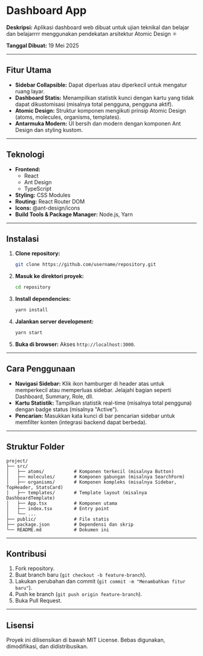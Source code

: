 # Dashboard App

**Deskripsi:**
Aplikasi dashboard web dibuat untuk ujian teknikal dan belajar dan belajarrrr menggunakan pendekatan arsitektur Atomic Design ⚛

**Tanggal Dibuat:** 19 Mei 2025

---

## Fitur Utama

- **Sidebar Collapsible:** Dapat diperluas atau diperkecil untuk mengatur ruang layar.
- **Dashboard Statis:** Menampilkan statistik kunci dengan kartu yang tidak dapat dikustomisasi (misalnya total pengguna, pengguna aktif).
- **Atomic Design:** Struktur komponen mengikuti prinsip Atomic Design (atoms, molecules, organisms, templates).
- **Antarmuka Modern:** UI bersih dan modern dengan komponen Ant Design dan styling kustom.

---

## Teknologi

- **Frontend:**
  - React
  - Ant Design
  - TypeScript
- **Styling:** CSS Modules
- **Routing:** React Router DOM
- **Icons:** @ant-design/icons
- **Build Tools & Package Manager:** Node.js, Yarn

---

## Instalasi

1. **Clone repository:**
   ```bash
   git clone https://github.com/username/repository.git
   ```
2. **Masuk ke direktori proyek:**
   ```bash
   cd repository
   ```
3. **Install dependencies:**
   ```bash
   yarn install
   ```
4. **Jalankan server development:**
   ```bash
   yarn start
   ```
5. **Buka di browser:**
   Akses `http://localhost:3000`.

---

## Cara Penggunaan

- **Navigasi Sidebar:** Klik ikon hamburger di header atas untuk memperkecil atau memperluas sidebar. Jelajahi bagian seperti Dashboard, Summary, Role, dll.
- **Kartu Statistik:** Tampilkan statistik real-time (misalnya total pengguna) dengan badge status (misalnya "Active").
- **Pencarian:** Masukkan kata kunci di bar pencarian sidebar untuk memfilter konten (integrasi backend dapat berbeda).

---

## Struktur Folder

```text
project/
├── src/
│   ├── atoms/           # Komponen terkecil (misalnya Button)
│   ├── molecules/       # Komponen gabungan (misalnya SearchForm)
│   ├── organisms/       # Komponen kompleks (misalnya Sidebar, TopHeader, StatsCard)
│   ├── templates/       # Template layout (misalnya DashboardTemplate)
│   ├── App.tsx          # Komponen utama
│   ├── index.tsx        # Entry point
│   └── ...
├── public/              # File statis
├── package.json         # Dependensi dan skrip
└── README.md            # Dokumen ini
```

---

## Kontribusi

1. Fork repository.
2. Buat branch baru (`git checkout -b feature-branch`).
3. Lakukan perubahan dan commit (`git commit -m "Menambahkan fitur baru"`).
4. Push ke branch (`git push origin feature-branch`).
5. Buka Pull Request.

---

## Lisensi

Proyek ini dilisensikan di bawah MIT License. Bebas digunakan, dimodifikasi, dan didistribusikan.

